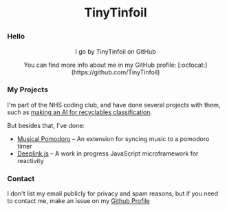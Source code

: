 # <p align="center"> TinyTinfoil </p>

### Hello
<p align="center">
  I go by TinyTinfoil on GitHub
</p>
<p align="center">
You can find more info about me in my GitHub profile: [:octocat:](https://github.com/TinyTinfoil)
</p>

### My Projects
I'm part of the NHS coding club, and have done several projects with them, such as [making an AI for recyclables classification](https://github.com/NHS-CS-Club/recyclenet).

But besides that, I've done:

* [Musical Pomodoro](https://github.com/TinyTinfoil/Musical-Pomodoro) – An extension for syncing music to a pomodoro timer
* [Deeplink.js](https://github.com/TinyTinfoil/deeplink) – A work in progress JavaScript microframework for reactivity

### Contact
I don't list my email publicly for privacy and spam reasons, but if you need to contact me, make an issue on my [Github Profile](https://github.com/TinyTinfoil/TinyTinfoil)
